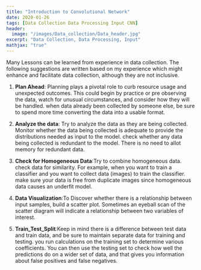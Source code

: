```yaml
---
title: "Introduction to Convolutional Network"
date: 2020-01-26
tags: [Data Collection Data Processing Input CNN]
header:
  image: "/images/Data_collection/Data_header.jpg"
excerpt: "Data Collection, Data Processing, Input"
mathjax: "true"
---
```

Many Lessons can be learned from experience in data collection. The following suggestions are written based on my experience which might enhance and facilitate data collection, although they are not inclusive.

1. **Plan Ahead**: Planning plays a pivotal role to curb resource usage and unexpected outcomes. This could begin by practice or pre observing the data, watch for unusual circumstances, and consider how they will be handled. when data already been collected by someone else, be sure to spend more time converting the data into a usable format.

2. **Analyze the data**: Try to analyze the data as they are being collected. Monitor whether the data being collected is adequate to provide the distributions needed as input to the model. check whether any data being collected is redundant to the model. There is no need to allot memory for redundant data.

3. **Check for Homogeneous Data**:Try to combine homogeneous data. check data for similarity. For example, when you want to train a classifier and you want to collect data (images) to train the classifier. make sure your data is free from duplicate images since homogeneous data causes an underfit model.

4. **Data Visualization**:To Discover whether there is a relationship between input samples, build a scatter plot. Sometimes an eyeball scan of the scatter diagram will indicate a relationship between two variables of interest.

5. **Train_Test_Split**:Keep in mind there is a difference between test data and train data, and be sure to maintain separate data for training and testing. you run calculations on the training set to determine various coefficients. You can then use the testing set to check how well the predictions do on a wider set of data, and that gives you information about false positives and false negatives.
